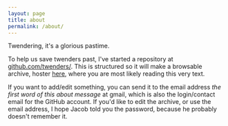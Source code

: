 ```yaml
---
layout: page
title: about
permalink: /about/
---
```


Twendering, it's a glorious pastime.

To help us save twenders past, I've started a repository at [github.com/twenders/](https://github.com/twenders/twenders).  This is structured so it will make a browsable archive, hoster [here](https://twenders.netlify.app), where you are most likely reading this very text.

If you want to add/edit something, you can send it to the email address _the first word of this about message_ at gmail, which is also the login/contact email for the GitHub account.  If you'd like to edit the archive, or use the email address, I hope Jacob told you the password, because he probably doesn't remember it.
